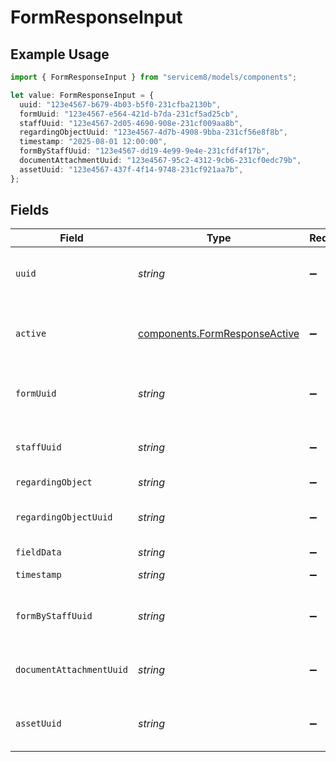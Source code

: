 # FormResponseInput

## Example Usage

```typescript
import { FormResponseInput } from "servicem8/models/components";

let value: FormResponseInput = {
  uuid: "123e4567-b679-4b03-b5f0-231cfba2130b",
  formUuid: "123e4567-e564-421d-b7da-231cf5ad25cb",
  staffUuid: "123e4567-2d05-4690-908e-231cf009aa8b",
  regardingObjectUuid: "123e4567-4d7b-4908-9bba-231cf56e8f8b",
  timestamp: "2025-08-01 12:00:00",
  formByStaffUuid: "123e4567-dd19-4e99-9e4e-231cfdf4f17b",
  documentAttachmentUuid: "123e4567-95c2-4312-9cb6-231cf0edc79b",
  assetUuid: "123e4567-437f-4f14-9748-231cf921aa7b",
};
```

## Fields

| Field                                                                          | Type                                                                           | Required                                                                       | Description                                                                    | Example                                                                        |
| ------------------------------------------------------------------------------ | ------------------------------------------------------------------------------ | ------------------------------------------------------------------------------ | ------------------------------------------------------------------------------ | ------------------------------------------------------------------------------ |
| `uuid`                                                                         | *string*                                                                       | :heavy_minus_sign:                                                             | Unique identifier for this record                                              | 123e4567-b679-4b03-b5f0-231cfba2130b                                           |
| `active`                                                                       | [components.FormResponseActive](../../models/components/formresponseactive.md) | :heavy_minus_sign:                                                             | Record active/deleted flag.  Valid values are [0,1]                            |                                                                                |
| `formUuid`                                                                     | *string*                                                                       | :heavy_minus_sign:                                                             | N/A                                                                            | 123e4567-e564-421d-b7da-231cf5ad25cb                                           |
| `staffUuid`                                                                    | *string*                                                                       | :heavy_minus_sign:                                                             | N/A                                                                            | 123e4567-2d05-4690-908e-231cf009aa8b                                           |
| `regardingObject`                                                              | *string*                                                                       | :heavy_minus_sign:                                                             | N/A                                                                            |                                                                                |
| `regardingObjectUuid`                                                          | *string*                                                                       | :heavy_minus_sign:                                                             | N/A                                                                            | 123e4567-4d7b-4908-9bba-231cf56e8f8b                                           |
| `fieldData`                                                                    | *string*                                                                       | :heavy_minus_sign:                                                             | N/A                                                                            |                                                                                |
| `timestamp`                                                                    | *string*                                                                       | :heavy_minus_sign:                                                             | N/A                                                                            | 2025-08-01 12:00:00                                                            |
| `formByStaffUuid`                                                              | *string*                                                                       | :heavy_minus_sign:                                                             | N/A                                                                            | 123e4567-dd19-4e99-9e4e-231cfdf4f17b                                           |
| `documentAttachmentUuid`                                                       | *string*                                                                       | :heavy_minus_sign:                                                             | N/A                                                                            | 123e4567-95c2-4312-9cb6-231cf0edc79b                                           |
| `assetUuid`                                                                    | *string*                                                                       | :heavy_minus_sign:                                                             | N/A                                                                            | 123e4567-437f-4f14-9748-231cf921aa7b                                           |
